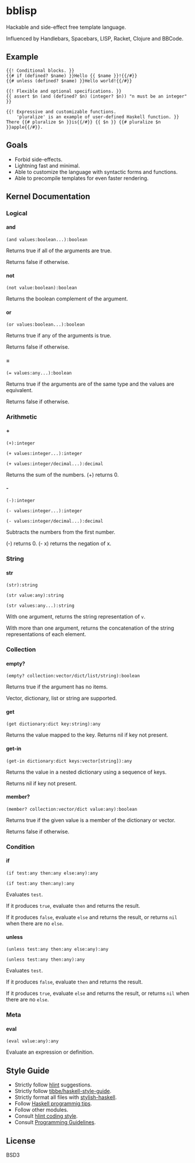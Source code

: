# bblisp

Hackable and side-effect free template language.

Influenced by Handlebars, Spacebars, LISP, Racket, Clojure and BBCode.

## Example

```
{{! Conditional blocks. }}
{{# if (defined? $name) }}Hello {{ $name }}!{{/#}}
{{# unless (defined? $name) }}Hello world!{{/#}}

{{! Flexible and optional specifications. }}
{{ assert $n (and (defined? $n) (integer? $n)) "n must be an integer" }}

{{! Expressive and customizable functions.
    'pluralize' is an example of user-defined Haskell function. }}
There {{# pluralize $n }}is{{/#}} {{ $n }} {{# pluralize $n }}apple{{/#}}.
```

## Goals

* Forbid side-effects.
* Lightning fast and minimal.
* Able to customize the language with syntactic forms and functions.
* Able to precompile templates for even faster rendering.

## Kernel Documentation

### Logical

#### and

`(and values:boolean...):boolean`

Returns true if all of the arguments are true.

Returns false if otherwise.

#### not

`(not value:boolean):boolean`

Returns the boolean complement of the argument.

#### or

`(or values:boolean...):boolean`

Returns true if any of the arguments is true.

Returns false if otherwise.

#### =

`(= values:any...):boolean`

Returns true if the arguments are of the same type and the values are
equivalent.

Returns false if otherwise.

### Arithmetic

#### +

`(+):integer`

`(+ values:integer...):integer`

`(+ values:integer/decimal...):decimal`

Returns the sum of the numbers. (+) returns 0.

#### -

`(-):integer`

`(- values:integer...):integer`

`(- values:integer/decimal...):decimal`

Subtracts the numbers from the first number.

(-) returns 0. (- x) returns the negation of x.

### String

#### str

`(str):string`

`(str value:any):string`

`(str values:any...):string`

With one argument, returns the string representation of `v`.

With more than one argument, returns the concatenation of the string
representations of each element.

### Collection

#### empty?

`(empty? collection:vector/dict/list/string):boolean`

Returns true if the argument has no items.

Vector, dictionary, list or string are supported.

#### get

`(get dictionary:dict key:string):any`

Returns the value mapped to the key. Returns nil if key not present.

#### get-in

`(get-in dictionary:dict keys:vector[string]):any`

Returns the value in a nested dictionary using a sequence of keys.

Returns nil if key not present.

#### member?

`(member? collection:vector/dict value:any):boolean`

Returns true if the given value is a member of the dictionary or vector.

Returns false if otherwise.

### Condition

#### if

`(if test:any then:any else:any):any`

`(if test:any then:any):any`

Evaluates `test`.

If it produces `true`, evaluate `then` and returns the result.

If it produces `false`, evaluate `else` and returns the result, or returns
`nil` when there are no `else`.

#### unless

`(unless test:any then:any else:any):any`

`(unless test:any then:any):any`

Evaluates `test`.

If it produces `false`, evaluate `then` and returns the result.

If it produces `true`, evaluate `else` and returns the result, or returns
`nil` when there are no `else`.

### Meta

#### eval

`(eval value:any):any`

Evaluate an expression or definition.

## Style Guide

* Strictly follow [hlint][hlint] suggestions.
* Strictly follow [tibbe/haskell-style-guide][haskell-style-guide].
* Strictly format all files with [stylish-haskell][stylish-haskell].
* Follow [Haskell programmig tips][haskell-programming-tips].
* Follow other modules.
* Consult [hlint coding style][hlint-github].
* Consult [Programming Guidelines][programming-guidelines].

## License

BSD3

[hlint]: https://hackage.haskell.org/package/hlint
[stylish-haskell]: https://hackage.haskell.org/package/stylish-haskell
[haskell-style-guide]: https://github.com/tibbe/haskell-style-guide/blob/master/haskell-style.md
[haskell-programming-tips]: https://wiki.haskell.org/Haskell_programming_tips
[hlint-github]: https://github.com/ndmitchell/hlint
[programming-guidelines]: https://wiki.haskell.org/Programming_guidelines
